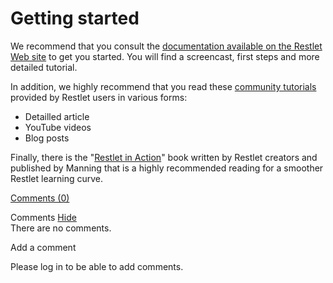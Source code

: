 Getting started
===============

We recommend that you consult the [documentation available on the
Restlet Web
site](http://web.archive.org/web/20111104015154/http://www.restlet.org/documentation/1.1/)
to get you started. You will find a screencast, first steps and more
detailed tutorial.

In addition, we highly recommend that you read these [community
tutorials](http://web.archive.org/web/20111104015154/http://wiki.restlet.org/community/167-restlet.html)
provided by Restlet users in various forms:

-   Detailled article
-   YouTube videos
-   Blog posts

Finally, there is the "[Restlet in
Action](http://web.archive.org/web/20111104015154/http://www.manning.com/affiliate/idevaffiliate.php?id=1121_217)"
book written by Restlet creators and published by Manning that is a
highly recommended reading for a smoother Restlet learning curve.

[Comments
(0)](http://web.archive.org/web/20111104015154/http://wiki.restlet.org/docs_1.1/13-restlet/21-restlet/192-restlet.html#)

Comments
[Hide](http://web.archive.org/web/20111104015154/http://wiki.restlet.org/docs_1.1/13-restlet/21-restlet/192-restlet.html#)
\
There are no comments.

Add a comment

Please log in to be able to add comments.
